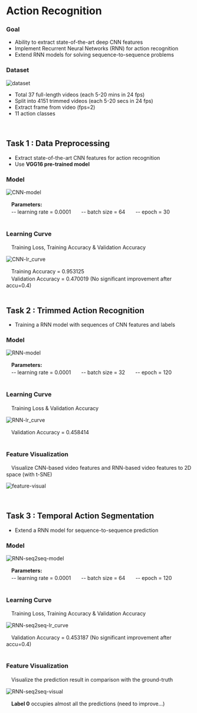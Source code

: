 <h1>Action Recognition</h1>

<h3>Goal</h3>
<ul>
  <li>Ability to extract state-of-the-art deep CNN features</li>
  <li>Implement Recurrent Neural Networks (RNN) for action recognition</li>
  <li>Extend RNN models for solving sequence-to-sequence problems</li>
</ul>

<h3>Dataset</h3>

![dataset](https://github.com/tctsan/CNN-Projects/blob/master/RNN/image/dataset.png)

<ul>
  <li>Total 37 full-length videos (each 5-20 mins in 24 fps)</li>
  <li>Split into 4151 trimmed videos (each 5-20 secs in 24 fps)</li>
  <li>Extract frame from video (fps=2)</li>
  <li>11 action classes</li>
</ul>

</br>

<h2>Task 1 : Data Preprocessing</h2>
<ul>
  <li>Extract state-of-the-art CNN features for action recognition</li>
  <li>Use <b>VGG16 pre-trained model</b></li>
</ul>

<h3>Model</h3>

![CNN-model](https://github.com/tctsan/CNN-Projects/blob/master/RNN/image/CNN-model.png)

　<b>Parameters:</b></br>
　-- learning rate = 0.0001　　-- batch size = 64　　-- epoch = 30</br></br>

<h3>Learning Curve</h3>
　Training Loss, Training Accuracy & Validation Accuracy

![CNN-lr_curve](https://github.com/tctsan/CNN-Projects/blob/master/RNN/image/CNN-learning-curve.jpg)

　Training   Accuracy = 0.953125</br>
　Validation Accuracy = 0.470019 (No significant improvement after accu=0.4)</br></br>


<h2>Task 2 : Trimmed Action Recognition</h2>
<ul>
  <li>Training a RNN model with sequences of CNN features and labels</li>
</ul>

<h3>Model</h3>

![RNN-model](https://github.com/tctsan/CNN-Projects/blob/master/RNN/image/RNN-model.png)

　<b>Parameters:</b></br>
　-- learning rate = 0.0001　　-- batch size = 32　　-- epoch = 120</br></br>

<h3>Learning Curve</h3>
　Training Loss & Validation Accuracy

![RNN-lr_curve](https://github.com/tctsan/CNN-Projects/blob/master/RNN/image/RNN-learning-curve.jpg)

　Validation Accuracy = 0.458414</br></br>

<h3>Feature Visualization</h3>
　Visualize CNN-based video features and RNN-based video features to 2D space (with t-SNE)

![feature-visual](https://github.com/tctsan/CNN-Projects/blob/master/RNN/image/feature-visualization.png)

</br>

<h2>Task 3 : Temporal Action Segmentation</h2>
<ul>
  <li>Extend a RNN model for sequence-to-sequence prediction</li>
</ul>

<h3>Model</h3>

![RNN-seq2seq-model](https://github.com/tctsan/CNN-Projects/blob/master/RNN/image/RNN-seq2seq-model.png)

　<b>Parameters:</b></br>
　-- learning rate = 0.0001　　-- batch size = 64　　-- epoch = 120</br></br>

<h3>Learning Curve</h3>
　Training Loss, Training Accuracy & Validation Accuracy

![RNN-seq2seq-lr_curve](https://github.com/tctsan/CNN-Projects/blob/master/RNN/image/RNN-seq2seq-learning-curve.jpg)

　Validation Accuracy = 0.453187 (No significant improvement after accu=0.4)</br></br>

<h3>Feature Visualization</h3>
　Visualize the prediction result in comparison with the ground-truth

![RNN-seq2seq-visual](https://github.com/tctsan/CNN-Projects/blob/master/RNN/image/RNN-seq2seq-visualization.png)

　<b>Label 0</b> occupies almost all the predictions (need to improve...)
